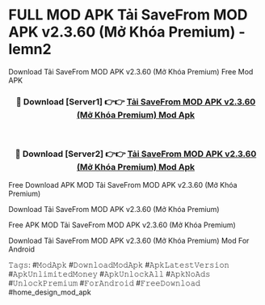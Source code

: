 # FULL MOD APK Tải SaveFrom MOD APK v2.3.60 (Mở Khóa Premium) - lemn2
Download Tải SaveFrom MOD APK v2.3.60 (Mở Khóa Premium) Free Mod APK

<div align="center">
<h3>🔴 Download [Server1] 👉👉 <a href="https://apk-comot.site?title=Tải_SaveFrom_MOD_APK_v2.3.60_(Mở_Khóa_Premium)">Tải SaveFrom MOD APK v2.3.60 (Mở Khóa Premium) Mod Apk</a></h3><br>

<h3>🔴 Download [Server2] 👉👉 <a href="https://apk-comot.site?title=Tải_SaveFrom_MOD_APK_v2.3.60_(Mở_Khóa_Premium)">Tải SaveFrom MOD APK v2.3.60 (Mở Khóa Premium) Mod Apk</a></h3>
</div>


Free Download APK MOD Tải SaveFrom MOD APK v2.3.60 (Mở Khóa Premium)

Download Tải SaveFrom MOD APK v2.3.60 (Mở Khóa Premium) 

Free APK MOD Tải SaveFrom MOD APK v2.3.60 (Mở Khóa Premium) 

Download Tải SaveFrom MOD APK v2.3.60 (Mở Khóa Premium) Mod For Android

𝚃𝚊𝚐𝚜: #𝙼𝚘𝚍𝙰𝚙𝚔 #𝙳𝚘𝚠𝚗𝚕𝚘𝚊𝚍𝙼𝚘𝚍𝙰𝚙𝚔 #𝙰𝚙𝚔𝙻𝚊𝚝𝚎𝚜𝚝𝚅𝚎𝚛𝚜𝚒𝚘𝚗 #𝙰𝚙𝚔𝚄𝚗𝚕𝚒𝚖𝚒𝚝𝚎𝚍𝙼𝚘𝚗𝚎𝚢 #𝙰𝚙𝚔𝚄𝚗𝚕𝚘𝚌𝚔𝙰𝚕𝚕 #𝙰𝚙𝚔𝙽𝚘𝙰𝚍𝚜 #𝚄𝚗𝚕𝚘𝚌𝚔𝙿𝚛𝚎𝚖𝚒𝚞𝚖 #𝙵𝚘𝚛𝙰𝚗𝚍𝚛𝚘𝚒𝚍 #𝙵𝚛𝚎𝚎𝙳𝚘𝚠𝚗𝚕𝚘𝚊𝚍 #home_design_mod_apk